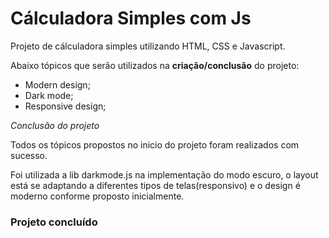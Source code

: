 <h1>Cálculadora Simples com Js</h1>

<p>Projeto de cálculadora simples utilizando HTML, CSS e Javascript.</p>

<p>Abaixo tópicos que serão utilizados na <strong>criação/conclusão</strong> do projeto:</p>
<ul>
<li>Modern design;</li>
<li>Dark mode;</li>
<li>Responsive design;</li>
</ul>

<em>Conclusão do projeto</em>

<p>Todos os tópicos propostos no inicio do projeto foram realizados com sucesso.</p>

<p>Foi utilizada a lib darkmode.js na implementação do modo escuro, o layout está se adaptando a diferentes tipos de telas(responsivo) e o design é moderno conforme proposto inicialmente.</p>

<h3>Projeto concluído</h3>
